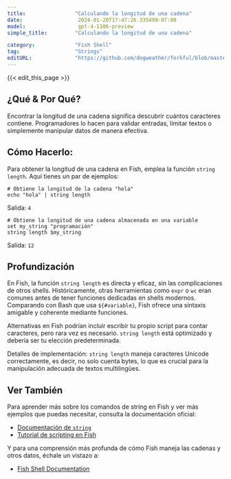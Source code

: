 ```yaml
---
title:                "Calculando la longitud de una cadena"
date:                  2024-01-20T17:47:26.335499-07:00
model:                 gpt-4-1106-preview
simple_title:         "Calculando la longitud de una cadena"

category:             "Fish Shell"
tag:                  "Strings"
editURL:              "https://github.com/dogweather/forkful/blob/master/content/es/fish-shell/finding-the-length-of-a-string.md"
---
```


{{< edit_this_page >}}

## ¿Qué & Por Qué?
Encontrar la longitud de una cadena significa descubrir cuántos caracteres contiene. Programadores lo hacen para validar entradas, limitar textos o simplemente manipular datos de manera efectiva.

## Cómo Hacerlo:
Para obtener la longitud de una cadena en Fish, emplea la función `string length`. Aquí tienes un par de ejemplos:

```Fish Shell
# Obtiene la longitud de la cadena "hola"
echo "hola" | string length
```
Salida: `4`

```Fish Shell
# Obtiene la longitud de una cadena almacenada en una variable
set my_string "programación"
string length $my_string
```
Salida: `12`

## Profundización
En Fish, la función `string length` es directa y eficaz, sin las complicaciones de otros shells. Históricamente, otras herramientas como `expr` o `wc` eran comunes antes de tener funciones dedicadas en shells modernos. Comparando con Bash que usa `${#variable}`, Fish ofrece una sintaxis amigable y coherente mediante funciones.

Alternativas en Fish podrían incluir escribir tu propio script para contar caracteres, pero rara vez es necesario. `string length` está optimizado y debería ser tu elección predeterminada.

Detalles de implementación: `string length` maneja caracteres Unicode correctamente, es decir, no solo cuenta bytes, lo que es crucial para la manipulación adecuada de textos multilingües.

## Ver También
Para aprender más sobre los comandos de string en Fish y ver más ejemplos que puedas necesitar, consulta la documentación oficial:

- [Documentación de `string`](https://fishshell.com/docs/current/cmds/string.html)
- [Tutorial de scripting en Fish](https://fishshell.com/docs/current/tutorial.html)

Y para una comprensión más profunda de cómo Fish maneja las cadenas y otros datos, échale un vistazo a:

- [Fish Shell Documentation](https://fishshell.com/docs/current/index.html)
